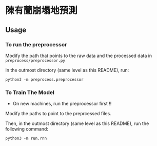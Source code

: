 # 陳有蘭崩塌地預測

## Usage

### To run the preprocessor
Modify the path that points to the raw data and the processed data in `preprocess/preprocessor.py`

In the outmost directory (same level as this README), run:

```shell
python3 -m preprocess.preprocessor
```

### To Train The Model
* On new machines, run the preprocessor first !!

Modify the paths to point to the preprcessed files.

Then, in the outmost directory (same level as this README), run the following command:

```shell
python3 -m run.rnn
```